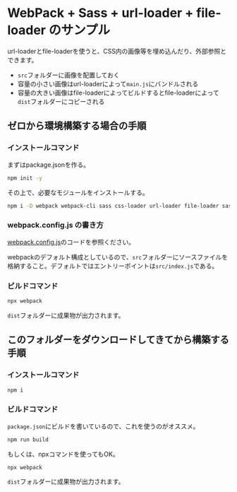 # WebPack + Sass + url-loader + file-loader のサンプル

url-loaderとfile-loaderを使うと、CSS内の画像等を埋め込んだり、外部参照とできます。

- `src`フォルダーに画像を配置しておく
- 容量の小さい画像はurl-loaderによって`main.js`にバンドルされる
- 容量の大きい画像はfile-loaderによってビルドするとfile-loaderによって`dist`フォルダーにコピーされる


## ゼロから環境構築する場合の手順

### インストールコマンド

まずはpackage.jsonを作る。

```bash
npm init -y
```

その上で、必要なモジュールをインストールする。

```bash
npm i -D webpack webpack-cli sass css-loader url-loader file-loader sass-loader style-loader
```

### webpack.config.js の書き方

[webpack.config.js](webpack.config.js)のコードを参照ください。

webpackのデフォルト構成としているので、`src`フォルダーにソースファイルを格納すること。デフォルトではエントリーポイントは`src/index.js`である。

### ビルドコマンド

```bash
npx webpack
```

`dist`フォルダーに成果物が出力されます。


## このフォルダーをダウンロードしてきてから構築する手順

### インストールコマンド

```bash
npm i
```

### ビルドコマンド

`package.json`にビルドを書いているので、これを使うのがオススメ。

```bash
npm run build
```

もしくは、npxコマンドを使ってもOK。

```bash
npx webpack
```

`dist`フォルダーに成果物が出力されます。

